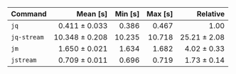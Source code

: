 | Command | Mean [s] | Min [s] | Max [s] | Relative |
|:---|---:|---:|---:|---:|
| `jq` | 0.411 ± 0.033 | 0.386 | 0.467 | 1.00 |
| `jq-stream` | 10.348 ± 0.208 | 10.235 | 10.718 | 25.21 ± 2.08 |
| `jm` | 1.650 ± 0.021 | 1.634 | 1.682 | 4.02 ± 0.33 |
| `jstream` | 0.709 ± 0.011 | 0.696 | 0.719 | 1.73 ± 0.14 |
